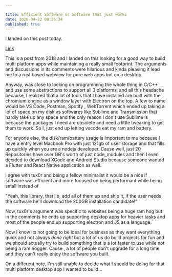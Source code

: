 ```yaml
---

title: Efficient Software vs Software that just works
date: 2020-04-22 00:26:34
published: true
---
```


I landed on this post today.

[Link](https://dev.to/tux0r/does-your-website-really-need-to-be-larger-than-windows-95-16mm)

This is a post from 2018 and I landed on this looking for a good way to build multi platform apps while maintaining a really small footprint. The arguments and discussions in its comments were hilarious and kinda pleasing it lead me to a rust based webview for pure web apps but on a desktop.

Anyway, was close to locking on programming the whole thing in C/C++ and use some abstractions to support all 3 platforms, and all this headache because, I realized that a lot of tools that I have installed are built with the chromium engine as a window layer with Electron on the top. A few to name would be VS Code, Postman, Spotify , WebTorrent which ended up taking a lot of space on my disk vs softwares like Sublime and Transmission that hardly take up any space and the only reason I don't use Sublime is because the packages I need are obsolete and need a little tweaking to get them to work. So I, just end up letting vscode eat my ram and battery.

For anyone else, the disk/ram/battery usage is important to me because I have a entry level Macbook Pro with just 121gb of user storage and that fills up quickly when you are a nodejs developer. Cause well, just 20 Repositories have over GB's worth of just node_modules and then I even decided to download XCode and Android Studio because someone wanted a Flutter and React Native application as well.

I agree with tux0r and being a fellow minimalist it would be a nice if software was efficient and more focused on being performant while being small instead of

"Yeah, this library, that lib, add all of them up and ship it, if the user needs the software he'll download the 200GB installation candidate!"

Now, tux0r's argument was specific to websites being a huge ram hog
but in the comments he ends up supporting desktop apps for heavier tasks and most of the people end up supporting electron and JS as a language.

Now I know its not going to be ideal for business as they want everything quick and not always _done right_ but a lot of us do build projects for fun and we should actually try to build something that is a lot faster to use while not being a ram hogger. Cause , a lot of people don't upgrade for a long time and they can't really enjoy the software you built.

On a different note, I'm still unable to decide what I should be doing for that multi platform desktop app I wanted to build...
